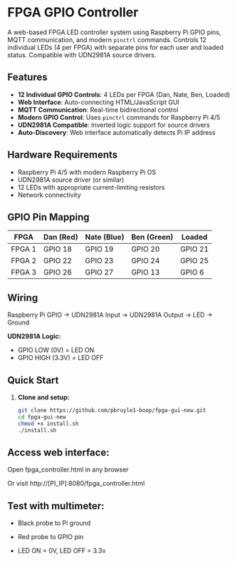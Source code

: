 # FPGA GPIO Controller

A web-based FPGA LED controller system using Raspberry Pi GPIO pins, MQTT communication, and modern `pinctrl` commands. Controls 12 individual LEDs (4 per FPGA) with separate pins for each user and loaded status. Compatible with UDN2981A source drivers.

## Features

- **12 Individual GPIO Controls**: 4 LEDs per FPGA (Dan, Nate, Ben, Loaded)
- **Web Interface**: Auto-connecting HTML/JavaScript GUI
- **MQTT Communication**: Real-time bidirectional control
- **Modern GPIO Control**: Uses `pinctrl` commands for Raspberry Pi 4/5
- **UDN2981A Compatible**: Inverted logic support for source drivers
- **Auto-Discovery**: Web interface automatically detects Pi IP address

## Hardware Requirements

- Raspberry Pi 4/5 with modern Raspberry Pi OS
- UDN2981A source driver (or similar)
- 12 LEDs with appropriate current-limiting resistors
- Network connectivity

## GPIO Pin Mapping

| FPGA | Dan (Red) | Nate (Blue) | Ben (Green) | Loaded |
|------|-----------|-------------|-------------|---------|
| FPGA 1 | GPIO 18 | GPIO 19 | GPIO 20 | GPIO 21 |
| FPGA 2 | GPIO 22 | GPIO 23 | GPIO 24 | GPIO 25 |
| FPGA 3 | GPIO 26 | GPIO 27 | GPIO 13 | GPIO 6 |

## Wiring

Raspberry Pi GPIO → UDN2981A Input → UDN2981A Output → LED → Ground

**UDN2981A Logic:**
- GPIO LOW (0V) = LED ON
- GPIO HIGH (3.3V) = LED OFF

## Quick Start

1. **Clone and setup:**
   ```bash
   git clone https://github.com/pbruyle1-boop/fpga-gui-new.git
   cd fpga-gui-new
   chmod +x install.sh
   ./install.sh

## Access web interface:

Open fpga_controller.html in any browser

Or visit http://[PI_IP]:8080/fpga_controller.html

## Test with multimeter:

  - Black probe to Pi ground

  - Red probe to GPIO pin

  - LED ON = 0V, LED OFF = 3.3v
